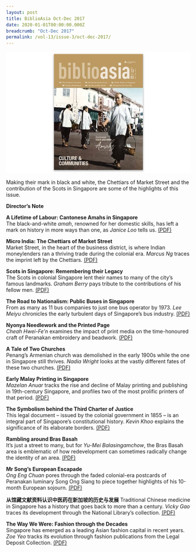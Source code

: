 ```yaml
---
layout: post
title: BiblioAsia Oct-Dec 2017
date: 2020-01-01T00:00:00.000Z
breadcrumb: "Oct-Dec 2017"
permalink: /vol-13/issue-3/oct-dec-2017/
---
```


<img src="/images/Vol-13-issue-3/vol13_iss3.JPG">  

Making their mark in black and white, the Chettiars of Market Street and the contribution of the Scots in Singapore are some of the highlights of this issue.

**Director’s Note**

**A Lifetime of Labour: Cantonese Amahs in Singapore** <br>
The black-and-white *amah*, renowned for her domestic skills, has left a mark on history in more ways than one, as *Janice Loo* tells us. [(PDF)](/past-issues/pdf/vol-13/v13-issue3_Amahs.pdf)

**Micro India: The Chettiars of Market Street** <br>
Market Street, in the heart of the business district, is where Indian moneylenders ran a thriving trade during the colonial era. *Marcus Ng* traces the imprint left by the Chettiars. [(PDF)](/past-issues/pdf/vol-13/v13-issue3_Chettiars.pdf)

**Scots in Singapore: Remembering their Legacy** <br>
The Scots in colonial Singapore lent their names to many of the city’s famous landmarks. *Graham Berry* pays tribute to the contributions of his fellow men. [(PDF)](/past-issues/pdf/vol-13/v13-issue3_Scots.pdf)

**The Road to Nationalism: Public Buses in Singapore** <br>
From as many as 11 bus companies to just one bus operator by 1973. *Lee Meiyu* chronicles the early turbulent days of Singapore’s bus industry. [(PDF)](/past-issues/pdf/vol-13/v13-issue3_PublicBuses.pdf)

**Nyonya Needlework and the Printed Page** <br>
*Cheah Hwei-Fe’n* examines the impact of print media on the time-honoured craft of Peranakan embroidery and beadwork. [(PDF)](/past-issues/pdf/vol-13/v13-issue3_Needlework.pdf)

**A Tale of Two Churches** <br>
Penang’s Armenian church was demolished in the early 1900s while the one in Singapore still thrives. *Nadia Wright* looks at the vastly different fates of these two churches. [(PDF)](/past-issues/pdf/vol-13/v13-issue3_TwoChurches.pdf)

**Early Malay Printing in Singapore** <br>
*Mazelan Anuar* tracks the rise and decline of Malay printing and publishing in 19th-century Singapore, and profiles two of the most prolific printers of that period. [(PDF)](/past-issues/pdf/vol-13/v13-issue3_Printing.pdf)

**The Symbolism behind the Third Charter of Justice** <br>
This legal document – issued by the colonial government in 1855 – is an integral part of Singapore’s constitutional history. *Kevin Khoo* explains the significance of its elaborate borders. [(PDF)](/past-issues/pdf/vol-13/v13-issue3_Justice.pdf)

**Rambling around Bras Basah** <br>
It’s just a street to many, but for *Yu-Mei Balasingamchow*, the Bras Basah area is emblematic of how redevelopment can sometimes radically change the identity of an area. [(PDF)](/past-issues/pdf/vol-13/v13-issue3_BrasBasah.pdf) 

**Mr Song’s European Escapade** <br>
*Ong Eng Chuan* pores through the faded colonial-era postcards of Peranakan luminary Song Ong Siang to piece together highlights of his 10-month European sojourn. [(PDF)](/past-issues/pdf/vol-13/v13-issue3_MrSong.pdf)

**从馆藏文献资料认识中医药在新加坡的历史与发展**
Traditional Chinese medicine in Singapore has a history that goes back to more than a century. *Vicky Gao* traces its development through the National Library’s collection. [(PDF)](/past-issues/pdf/vol-13/v13-issue3_ChineseMedicine.pdf)

**The Way We Were: Fashion through the Decades** <br>
Singapore has emerged as a leading Asian fashion capital in recent years. *Zoe Yeo* tracks its evolution through fashion publications from the Legal Deposit Collection. [(PDF)](/past-issues/pdf/vol-13/v13-issue3_Fashion.pdf)

